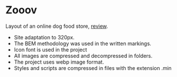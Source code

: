 # Zooov
Layout of an online dog food store, [review](https://nazar-nahorniak.github.io/zooov/). 

- Site adaptation to 320px.
- The BEM methodology was used in the written markings.
- Icon font is used in the project
- All images are compressed and decompressed in folders.
- The project uses webp image format.
- Styles and scripts are compressed in files with the extension .min
